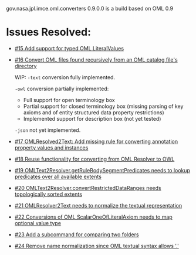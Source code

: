 gov.nasa.jpl.imce.oml.converters 0.9.0.0 is a build based on OML 0.9

# Issues Resolved:

- [#15 Add support for typed OML LiteralValues](https://github.com/JPL-IMCE/gov.nasa.jpl.imce.oml.converters/issues/15)

- [#16 Convert OML files found recursively from an OML catalog file's directory](https://github.com/JPL-IMCE/gov.nasa.jpl.imce.oml.converters/issues/16)

  WIP:
  `-text` conversion fully implemented.
  
  `-owl` conversion partially implemented:
    - Full support for open terminology box
    - Partial support for closed terminology box (missing parsing of key axioms and of entity structured data property restrictions)
    - Implemented support for description box (not yet tested)
  
  `-json` not yet implemented.
    
- [#17 OMLResolved2Text: Add missing rule for converting annotation property values and instances](https://github.com/JPL-IMCE/gov.nasa.jpl.imce.oml.converters/issues/17)

- [#18 Reuse functionality for converting from OML Resolver to OWL](https://github.com/JPL-IMCE/gov.nasa.jpl.imce.oml.converters/issues/18)

- [#19 OMLText2Resolver.getRuleBodySegmentPredicates needs to lookup predicates over all available extents](https://github.com/JPL-IMCE/gov.nasa.jpl.imce.oml.converters/issues/19)

- [#20 OMLText2Resolver.convertRestrictedDataRanges needs topologically sorted extents](https://github.com/JPL-IMCE/gov.nasa.jpl.imce.oml.converters/issues/20)

- [#21 OMLResolver2Text needs to normalize the textual representation](https://github.com/JPL-IMCE/gov.nasa.jpl.imce.oml.converters/issues/21)

- [#22 Conversions of OML ScalarOneOfLiteralAxiom needs to map optional value type](https://github.com/JPL-IMCE/gov.nasa.jpl.imce.oml.converters/issues/22)

- [#23 Add a subcommand for comparing two folders](https://github.com/JPL-IMCE/gov.nasa.jpl.imce.oml.converters/issues/23)

- [#24 Remove name normalization since OML textual syntax allows '.'](https://github.com/JPL-IMCE/gov.nasa.jpl.imce.oml.converters/issues/24)